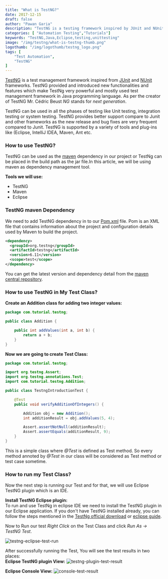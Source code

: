 ```yaml
---
title: "What is TestNG?"
date: 2017-12-15
draft: false
author: "Pawan Garia"
description: "TestNG is a testing framework inspired by JUnit and NUnit but introducing some new functionalities that make it more powerful and easier to use."
categories: [ "Automation Testing","Tutorials"]
keywords: "TestNG,Java,Eclipse,testing,unittesting"
image: "/img/testng/what-is-testng-thumb.png"
logothumb: "/img/logothumb/testng_logo.png"
tags: [
    "Test Automation",
    "TestNG"
]
---
```

[TestNG](http://testng.org/doc/) is a test management framework inspired from [JUnit](http://junit.org/junit5/) and [NUnit](http://nunit.org/) frameworks. TestNG provided and introduced new functionalities and features which make TestNg very powerful and mostly used test management framework in Java programming language. As per the creator of TestNG Mr. Cédric Beust *NG* stands for *next generation*.

TestNG can be used in all the phases of testing like Unit testing, integration testing or system testing. TestNG provides better support compare to Junit and other frameworks as the new release and bug fixes are very frequent compared to Junit. TestNG is supported by a variety of tools and plug-ins like (Eclipse, IntelliJ IDEA, Maven, Ant etc.

### How to use TestNG?
TestNG can be used as the [maven](https://maven.apache.org/) dependency in our project or TestNg can be placed in the build path as the jar file.In this article, we will be using maven as dependency management tool.  

**Tools we will use:**  

* TestNG
* Maven
* Eclipse


### TestNG maven Dependency
We need to add TestNG dependency in to our [Pom.xml](https://maven.apache.org/guides/introduction/introduction-to-the-pom.html) file.
Pom is an XML file that contains information about the project and configuration details used by Maven to build the project.

```xml
<dependency>
  <groupId>org.testng</groupId>
  <artifactId>testng</artifactId>
  <version>6.11</version>
  <scope>test</scope>
</dependency>
```
You can get the latest version and dependency detail from the [maven central repository](https://mvnrepository.com/artifact/org.testng/testng).

### How to use TestNG in My Test Class?

**Create an Addition class for adding two integer values:**
```Java
package com.tutorial.testng;

public class Addition {

    public int addValues(int a, int b) {
        return a + b;
    }
}
```
**Now we are going to create Test Class:**
```Java
package com.tutorial.testng;

import org.testng.Assert;
import org.testng.annotations.Test;
import com.tutorial.testng.Addition;

public class TestngIntroductionTest {

    @Test
    public void verifyAdditionOfIntegers() {

        Addition obj = new Addition();
        int additionResult = obj.addValues(5, 4);

        Assert.assertNotNull(additionResult);
        Assert.assertEquals(additionResult, 9);
    }
}
```
This is a simple class where *@Test* is defined as Test method. So every method annoted by *@Test* in our class will be considered as Test method or test case sometime.

### How to run my Test Class?
Now the next step is running our Test and for that, we will use Eclipse TestNG plugin which is an IDE.

**Install TestNG Eclipse plugin:**  
To run and use TestNg in eclipse IDE we need to install the TestNG plugin in our Eclipse application. If you don't have TestNG installed already, you can follow the steps mentioned in the [TestNg official download](http://testng.org/doc/download.html) or [eclipse guide](http://testng.org/doc/eclipse.html).

Now to Run our test *Right Click* on the Test Class and click *Run As -> TestNG Test*.

![testng-eclipse-test-run](/img/testng/right-click-on-test-class-testng-run.png)

After successfully running the Test, You will see the test results in two places:  
**Eclipse TestNG plugin View:**
![testng-plugin-test-result](/img/testng/testng-plugin-test-result.png)

**Eclipse Console View:**
![console-test-result](/img/testng/console-test-result.png)
